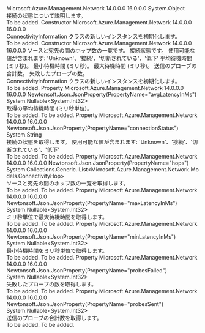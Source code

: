 <Type Name="ConnectivityInformation" FullName="Microsoft.Azure.Management.Network.Models.ConnectivityInformation">
  <TypeSignature Language="C#" Value="public class ConnectivityInformation" />
  <TypeSignature Language="ILAsm" Value=".class public auto ansi beforefieldinit ConnectivityInformation extends System.Object" />
  <TypeSignature Language="DocId" Value="T:Microsoft.Azure.Management.Network.Models.ConnectivityInformation" />
  <TypeSignature Language="VB.NET" Value="Public Class ConnectivityInformation" />
  <TypeSignature Language="F#" Value="type ConnectivityInformation = class" />
  <AssemblyInfo>
    <AssemblyName>Microsoft.Azure.Management.Network</AssemblyName>
    <AssemblyVersion>14.0.0.0</AssemblyVersion>
    <AssemblyVersion>16.0.0.0</AssemblyVersion>
  </AssemblyInfo>
  <Base>
    <BaseTypeName>System.Object</BaseTypeName>
  </Base>
  <Interfaces />
  <Docs>
    <summary>
            接続の状態について説明します。
            </summary>
    <remarks>To be added.</remarks>
  </Docs>
  <Members>
    <Member MemberName=".ctor">
      <MemberSignature Language="C#" Value="public ConnectivityInformation ();" />
      <MemberSignature Language="ILAsm" Value=".method public hidebysig specialname rtspecialname instance void .ctor() cil managed" />
      <MemberSignature Language="DocId" Value="M:Microsoft.Azure.Management.Network.Models.ConnectivityInformation.#ctor" />
      <MemberSignature Language="VB.NET" Value="Public Sub New ()" />
      <MemberType>Constructor</MemberType>
      <AssemblyInfo>
        <AssemblyName>Microsoft.Azure.Management.Network</AssemblyName>
        <AssemblyVersion>14.0.0.0</AssemblyVersion>
        <AssemblyVersion>16.0.0.0</AssemblyVersion>
      </AssemblyInfo>
      <Parameters />
      <Docs>
        <summary>
            ConnectivityInformation クラスの新しいインスタンスを初期化します。
            </summary>
        <remarks>To be added.</remarks>
      </Docs>
    </Member>
    <Member MemberName=".ctor">
      <MemberSignature Language="C#" Value="public ConnectivityInformation (System.Collections.Generic.IList&lt;Microsoft.Azure.Management.Network.Models.ConnectivityHop&gt; hops = null, string connectionStatus = null, Nullable&lt;int&gt; avgLatencyInMs = null, Nullable&lt;int&gt; minLatencyInMs = null, Nullable&lt;int&gt; maxLatencyInMs = null, Nullable&lt;int&gt; probesSent = null, Nullable&lt;int&gt; probesFailed = null);" />
      <MemberSignature Language="ILAsm" Value=".method public hidebysig specialname rtspecialname instance void .ctor(class System.Collections.Generic.IList`1&lt;class Microsoft.Azure.Management.Network.Models.ConnectivityHop&gt; hops, string connectionStatus, valuetype System.Nullable`1&lt;int32&gt; avgLatencyInMs, valuetype System.Nullable`1&lt;int32&gt; minLatencyInMs, valuetype System.Nullable`1&lt;int32&gt; maxLatencyInMs, valuetype System.Nullable`1&lt;int32&gt; probesSent, valuetype System.Nullable`1&lt;int32&gt; probesFailed) cil managed" />
      <MemberSignature Language="DocId" Value="M:Microsoft.Azure.Management.Network.Models.ConnectivityInformation.#ctor(System.Collections.Generic.IList{Microsoft.Azure.Management.Network.Models.ConnectivityHop},System.String,System.Nullable{System.Int32},System.Nullable{System.Int32},System.Nullable{System.Int32},System.Nullable{System.Int32},System.Nullable{System.Int32})" />
      <MemberSignature Language="VB.NET" Value="Public Sub New (Optional hops As IList(Of ConnectivityHop) = null, Optional connectionStatus As String = null, Optional avgLatencyInMs As Nullable(Of Integer) = null, Optional minLatencyInMs As Nullable(Of Integer) = null, Optional maxLatencyInMs As Nullable(Of Integer) = null, Optional probesSent As Nullable(Of Integer) = null, Optional probesFailed As Nullable(Of Integer) = null)" />
      <MemberSignature Language="F#" Value="new Microsoft.Azure.Management.Network.Models.ConnectivityInformation : System.Collections.Generic.IList&lt;Microsoft.Azure.Management.Network.Models.ConnectivityHop&gt; * string * Nullable&lt;int&gt; * Nullable&lt;int&gt; * Nullable&lt;int&gt; * Nullable&lt;int&gt; * Nullable&lt;int&gt; -&gt; Microsoft.Azure.Management.Network.Models.ConnectivityInformation" Usage="new Microsoft.Azure.Management.Network.Models.ConnectivityInformation (hops, connectionStatus, avgLatencyInMs, minLatencyInMs, maxLatencyInMs, probesSent, probesFailed)" />
      <MemberType>Constructor</MemberType>
      <AssemblyInfo>
        <AssemblyName>Microsoft.Azure.Management.Network</AssemblyName>
        <AssemblyVersion>14.0.0.0</AssemblyVersion>
        <AssemblyVersion>16.0.0.0</AssemblyVersion>
      </AssemblyInfo>
      <Parameters>
        <Parameter Name="hops" Type="System.Collections.Generic.IList&lt;Microsoft.Azure.Management.Network.Models.ConnectivityHop&gt;" />
        <Parameter Name="connectionStatus" Type="System.String" />
        <Parameter Name="avgLatencyInMs" Type="System.Nullable&lt;System.Int32&gt;" />
        <Parameter Name="minLatencyInMs" Type="System.Nullable&lt;System.Int32&gt;" />
        <Parameter Name="maxLatencyInMs" Type="System.Nullable&lt;System.Int32&gt;" />
        <Parameter Name="probesSent" Type="System.Nullable&lt;System.Int32&gt;" />
        <Parameter Name="probesFailed" Type="System.Nullable&lt;System.Int32&gt;" />
      </Parameters>
      <Docs>
        <param name="hops">ソースと宛先の間のホップ数の一覧です。</param>
        <param name="connectionStatus">接続状態です。 使用可能な値が含まれます: 'Unknown'、'接続'、'切断されている'、'低下'</param>
        <param name="avgLatencyInMs">平均待機時間 (ミリ秒)。</param>
        <param name="minLatencyInMs">最小待機時間 (ミリ秒)。</param>
        <param name="maxLatencyInMs">最大待機時間 (ミリ秒)。</param>
        <param name="probesSent">送信のプローブの合計数。</param>
        <param name="probesFailed">失敗したプローブの数。</param>
        <summary>
            ConnectivityInformation クラスの新しいインスタンスを初期化します。
            </summary>
        <remarks>To be added.</remarks>
      </Docs>
    </Member>
    <Member MemberName="AvgLatencyInMs">
      <MemberSignature Language="C#" Value="public Nullable&lt;int&gt; AvgLatencyInMs { get; }" />
      <MemberSignature Language="ILAsm" Value=".property instance valuetype System.Nullable`1&lt;int32&gt; AvgLatencyInMs" />
      <MemberSignature Language="DocId" Value="P:Microsoft.Azure.Management.Network.Models.ConnectivityInformation.AvgLatencyInMs" />
      <MemberSignature Language="VB.NET" Value="Public ReadOnly Property AvgLatencyInMs As Nullable(Of Integer)" />
      <MemberSignature Language="F#" Value="member this.AvgLatencyInMs : Nullable&lt;int&gt;" Usage="Microsoft.Azure.Management.Network.Models.ConnectivityInformation.AvgLatencyInMs" />
      <MemberType>Property</MemberType>
      <AssemblyInfo>
        <AssemblyName>Microsoft.Azure.Management.Network</AssemblyName>
        <AssemblyVersion>14.0.0.0</AssemblyVersion>
        <AssemblyVersion>16.0.0.0</AssemblyVersion>
      </AssemblyInfo>
      <Attributes>
        <Attribute>
          <AttributeName>Newtonsoft.Json.JsonProperty(PropertyName="avgLatencyInMs")</AttributeName>
        </Attribute>
      </Attributes>
      <ReturnValue>
        <ReturnType>System.Nullable&lt;System.Int32&gt;</ReturnType>
      </ReturnValue>
      <Docs>
        <summary>
            取得の平均待機時間 (ミリ秒単位)。
            </summary>
        <value>To be added.</value>
        <remarks>To be added.</remarks>
      </Docs>
    </Member>
    <Member MemberName="ConnectionStatus">
      <MemberSignature Language="C#" Value="public string ConnectionStatus { get; }" />
      <MemberSignature Language="ILAsm" Value=".property instance string ConnectionStatus" />
      <MemberSignature Language="DocId" Value="P:Microsoft.Azure.Management.Network.Models.ConnectivityInformation.ConnectionStatus" />
      <MemberSignature Language="VB.NET" Value="Public ReadOnly Property ConnectionStatus As String" />
      <MemberSignature Language="F#" Value="member this.ConnectionStatus : string" Usage="Microsoft.Azure.Management.Network.Models.ConnectivityInformation.ConnectionStatus" />
      <MemberType>Property</MemberType>
      <AssemblyInfo>
        <AssemblyName>Microsoft.Azure.Management.Network</AssemblyName>
        <AssemblyVersion>14.0.0.0</AssemblyVersion>
        <AssemblyVersion>16.0.0.0</AssemblyVersion>
      </AssemblyInfo>
      <Attributes>
        <Attribute>
          <AttributeName>Newtonsoft.Json.JsonProperty(PropertyName="connectionStatus")</AttributeName>
        </Attribute>
      </Attributes>
      <ReturnValue>
        <ReturnType>System.String</ReturnType>
      </ReturnValue>
      <Docs>
        <summary>
            接続の状態を取得します。 使用可能な値が含まれます: 'Unknown'、'接続'、'切断されている'、'低下'
            </summary>
        <value>To be added.</value>
        <remarks>To be added.</remarks>
      </Docs>
    </Member>
    <Member MemberName="Hops">
      <MemberSignature Language="C#" Value="public System.Collections.Generic.IList&lt;Microsoft.Azure.Management.Network.Models.ConnectivityHop&gt; Hops { get; }" />
      <MemberSignature Language="ILAsm" Value=".property instance class System.Collections.Generic.IList`1&lt;class Microsoft.Azure.Management.Network.Models.ConnectivityHop&gt; Hops" />
      <MemberSignature Language="DocId" Value="P:Microsoft.Azure.Management.Network.Models.ConnectivityInformation.Hops" />
      <MemberSignature Language="VB.NET" Value="Public ReadOnly Property Hops As IList(Of ConnectivityHop)" />
      <MemberSignature Language="F#" Value="member this.Hops : System.Collections.Generic.IList&lt;Microsoft.Azure.Management.Network.Models.ConnectivityHop&gt;" Usage="Microsoft.Azure.Management.Network.Models.ConnectivityInformation.Hops" />
      <MemberType>Property</MemberType>
      <AssemblyInfo>
        <AssemblyName>Microsoft.Azure.Management.Network</AssemblyName>
        <AssemblyVersion>14.0.0.0</AssemblyVersion>
        <AssemblyVersion>16.0.0.0</AssemblyVersion>
      </AssemblyInfo>
      <Attributes>
        <Attribute>
          <AttributeName>Newtonsoft.Json.JsonProperty(PropertyName="hops")</AttributeName>
        </Attribute>
      </Attributes>
      <ReturnValue>
        <ReturnType>System.Collections.Generic.IList&lt;Microsoft.Azure.Management.Network.Models.ConnectivityHop&gt;</ReturnType>
      </ReturnValue>
      <Docs>
        <summary>
            ソースと宛先の間のホップ数の一覧を取得します。
            </summary>
        <value>To be added.</value>
        <remarks>To be added.</remarks>
      </Docs>
    </Member>
    <Member MemberName="MaxLatencyInMs">
      <MemberSignature Language="C#" Value="public Nullable&lt;int&gt; MaxLatencyInMs { get; }" />
      <MemberSignature Language="ILAsm" Value=".property instance valuetype System.Nullable`1&lt;int32&gt; MaxLatencyInMs" />
      <MemberSignature Language="DocId" Value="P:Microsoft.Azure.Management.Network.Models.ConnectivityInformation.MaxLatencyInMs" />
      <MemberSignature Language="VB.NET" Value="Public ReadOnly Property MaxLatencyInMs As Nullable(Of Integer)" />
      <MemberSignature Language="F#" Value="member this.MaxLatencyInMs : Nullable&lt;int&gt;" Usage="Microsoft.Azure.Management.Network.Models.ConnectivityInformation.MaxLatencyInMs" />
      <MemberType>Property</MemberType>
      <AssemblyInfo>
        <AssemblyName>Microsoft.Azure.Management.Network</AssemblyName>
        <AssemblyVersion>14.0.0.0</AssemblyVersion>
        <AssemblyVersion>16.0.0.0</AssemblyVersion>
      </AssemblyInfo>
      <Attributes>
        <Attribute>
          <AttributeName>Newtonsoft.Json.JsonProperty(PropertyName="maxLatencyInMs")</AttributeName>
        </Attribute>
      </Attributes>
      <ReturnValue>
        <ReturnType>System.Nullable&lt;System.Int32&gt;</ReturnType>
      </ReturnValue>
      <Docs>
        <summary>
            ミリ秒単位で最大待機時間を取得します。
            </summary>
        <value>To be added.</value>
        <remarks>To be added.</remarks>
      </Docs>
    </Member>
    <Member MemberName="MinLatencyInMs">
      <MemberSignature Language="C#" Value="public Nullable&lt;int&gt; MinLatencyInMs { get; }" />
      <MemberSignature Language="ILAsm" Value=".property instance valuetype System.Nullable`1&lt;int32&gt; MinLatencyInMs" />
      <MemberSignature Language="DocId" Value="P:Microsoft.Azure.Management.Network.Models.ConnectivityInformation.MinLatencyInMs" />
      <MemberSignature Language="VB.NET" Value="Public ReadOnly Property MinLatencyInMs As Nullable(Of Integer)" />
      <MemberSignature Language="F#" Value="member this.MinLatencyInMs : Nullable&lt;int&gt;" Usage="Microsoft.Azure.Management.Network.Models.ConnectivityInformation.MinLatencyInMs" />
      <MemberType>Property</MemberType>
      <AssemblyInfo>
        <AssemblyName>Microsoft.Azure.Management.Network</AssemblyName>
        <AssemblyVersion>14.0.0.0</AssemblyVersion>
        <AssemblyVersion>16.0.0.0</AssemblyVersion>
      </AssemblyInfo>
      <Attributes>
        <Attribute>
          <AttributeName>Newtonsoft.Json.JsonProperty(PropertyName="minLatencyInMs")</AttributeName>
        </Attribute>
      </Attributes>
      <ReturnValue>
        <ReturnType>System.Nullable&lt;System.Int32&gt;</ReturnType>
      </ReturnValue>
      <Docs>
        <summary>
            最小待機時間をミリ秒単位で取得します。
            </summary>
        <value>To be added.</value>
        <remarks>To be added.</remarks>
      </Docs>
    </Member>
    <Member MemberName="ProbesFailed">
      <MemberSignature Language="C#" Value="public Nullable&lt;int&gt; ProbesFailed { get; }" />
      <MemberSignature Language="ILAsm" Value=".property instance valuetype System.Nullable`1&lt;int32&gt; ProbesFailed" />
      <MemberSignature Language="DocId" Value="P:Microsoft.Azure.Management.Network.Models.ConnectivityInformation.ProbesFailed" />
      <MemberSignature Language="VB.NET" Value="Public ReadOnly Property ProbesFailed As Nullable(Of Integer)" />
      <MemberSignature Language="F#" Value="member this.ProbesFailed : Nullable&lt;int&gt;" Usage="Microsoft.Azure.Management.Network.Models.ConnectivityInformation.ProbesFailed" />
      <MemberType>Property</MemberType>
      <AssemblyInfo>
        <AssemblyName>Microsoft.Azure.Management.Network</AssemblyName>
        <AssemblyVersion>14.0.0.0</AssemblyVersion>
        <AssemblyVersion>16.0.0.0</AssemblyVersion>
      </AssemblyInfo>
      <Attributes>
        <Attribute>
          <AttributeName>Newtonsoft.Json.JsonProperty(PropertyName="probesFailed")</AttributeName>
        </Attribute>
      </Attributes>
      <ReturnValue>
        <ReturnType>System.Nullable&lt;System.Int32&gt;</ReturnType>
      </ReturnValue>
      <Docs>
        <summary>
            失敗したプローブの数を取得します。
            </summary>
        <value>To be added.</value>
        <remarks>To be added.</remarks>
      </Docs>
    </Member>
    <Member MemberName="ProbesSent">
      <MemberSignature Language="C#" Value="public Nullable&lt;int&gt; ProbesSent { get; }" />
      <MemberSignature Language="ILAsm" Value=".property instance valuetype System.Nullable`1&lt;int32&gt; ProbesSent" />
      <MemberSignature Language="DocId" Value="P:Microsoft.Azure.Management.Network.Models.ConnectivityInformation.ProbesSent" />
      <MemberSignature Language="VB.NET" Value="Public ReadOnly Property ProbesSent As Nullable(Of Integer)" />
      <MemberSignature Language="F#" Value="member this.ProbesSent : Nullable&lt;int&gt;" Usage="Microsoft.Azure.Management.Network.Models.ConnectivityInformation.ProbesSent" />
      <MemberType>Property</MemberType>
      <AssemblyInfo>
        <AssemblyName>Microsoft.Azure.Management.Network</AssemblyName>
        <AssemblyVersion>14.0.0.0</AssemblyVersion>
        <AssemblyVersion>16.0.0.0</AssemblyVersion>
      </AssemblyInfo>
      <Attributes>
        <Attribute>
          <AttributeName>Newtonsoft.Json.JsonProperty(PropertyName="probesSent")</AttributeName>
        </Attribute>
      </Attributes>
      <ReturnValue>
        <ReturnType>System.Nullable&lt;System.Int32&gt;</ReturnType>
      </ReturnValue>
      <Docs>
        <summary>
            送信のプローブの合計数を取得します。
            </summary>
        <value>To be added.</value>
        <remarks>To be added.</remarks>
      </Docs>
    </Member>
  </Members>
</Type>